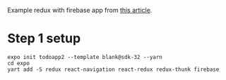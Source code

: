 Example redux with firebase app from [this article](https://itnext.io/simple-firebase-redux-integration-in-react-native-32f848deff3a).

# Step 1 setup
```
expo init todoapp2 --template blank@sdk-32 --yarn
cd expo
yart add -S redux react-navigation react-redux redux-thunk firebase
```
